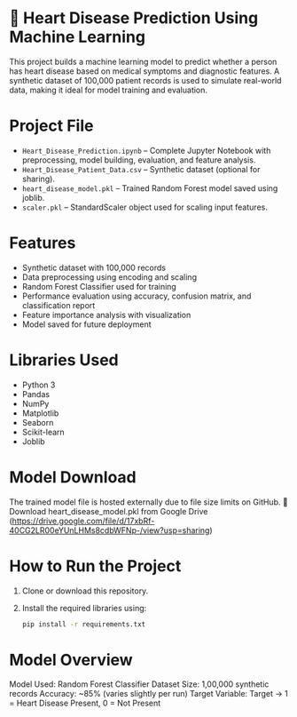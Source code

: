 # 💓 Heart Disease Prediction Using Machine Learning
This project builds a machine learning model to predict whether a person has heart disease based on medical symptoms and diagnostic features. 
A synthetic dataset of 100,000 patient records is used to simulate real-world data, making it ideal for model training and evaluation.

# Project File
- `Heart_Disease_Prediction.ipynb` – Complete Jupyter Notebook with preprocessing, model building, evaluation, and feature analysis.
- `Heart_Disease_Patient_Data.csv` – Synthetic dataset (optional for sharing).
- `heart_disease_model.pkl` – Trained Random Forest model saved using joblib.
- `scaler.pkl` – StandardScaler object used for scaling input features.

# Features
- Synthetic dataset with 100,000 records
- Data preprocessing using encoding and scaling
- Random Forest Classifier used for training
- Performance evaluation using accuracy, confusion matrix, and classification report
- Feature importance analysis with visualization
- Model saved for future deployment

# Libraries Used
- Python 3
- Pandas
- NumPy
- Matplotlib
- Seaborn
- Scikit-learn
- Joblib

# Model Download
The trained model file is hosted externally due to file size limits on GitHub.
🔗 Download heart_disease_model.pkl from Google Drive  (https://drive.google.com/file/d/17xbRf-40CG2LR00eYUnLHMs8cdbWFNp-/view?usp=sharing)

# How to Run the Project
1. Clone or download this repository.
2. Install the required libraries using:

   ```bash
   pip install -r requirements.txt

# Model Overview
Model Used: Random Forest Classifier
Dataset Size: 1,00,000 synthetic records
Accuracy: ~85% (varies slightly per run)
Target Variable: Target → 1 = Heart Disease Present, 0 = Not Present


